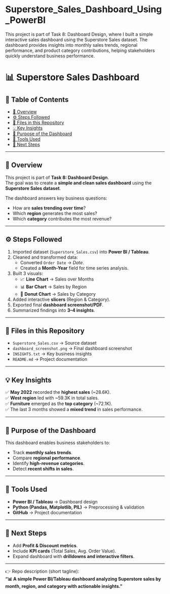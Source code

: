 # Superstore_Sales_Dashboard_Using_PowerBI
This project is part of Task 8: Dashboard Design, where I built a simple interactive sales dashboard using the Superstore Sales dataset. The dashboard provides insights into monthly sales trends, regional performance, and product category contributions, helping stakeholders quickly understand business performance.
# 📊 Superstore Sales Dashboard  

## 📌 Table of Contents  
- [🔎 Overview](#-overview)  
- [⚙️ Steps Followed](#️-steps-followed)  
- [📂 Files in this Repository](#-files-in-this-repository)  
- [💡 Key Insights](#-key-insights)  
- [🎯 Purpose of the Dashboard](#-purpose-of-the-dashboard)  
- [🚀 Tools Used](#-tools-used)  
- [📌 Next Steps](#-next-steps)  

---

## 🔎 Overview  
This project is part of **Task 8: Dashboard Design**.  
The goal was to create a **simple and clean sales dashboard** using the **Superstore Sales dataset**.  

The dashboard answers key business questions:  
- How are **sales trending over time**?  
- Which **region** generates the most sales?  
- Which **category** contributes the most revenue?  

---

## ⚙️ Steps Followed  
1. Imported dataset (`Superstore_Sales.csv`) into **Power BI / Tableau**.  
2. Cleaned and transformed data:  
   - Converted `Order Date` → *Date*.  
   - Created a **Month-Year** field for time series analysis.  
3. Built 3 visuals:  
   - 📈 **Line Chart** → Sales over Months  
   - 📊 **Bar Chart** → Sales by Region  
   - 🍩 **Donut Chart** → Sales by Category  
4. Added interactive **slicers** (Region & Category).  
5. Exported final **dashboard screenshot/PDF**.  
6. Summarized findings into **3–4 insights**.  

---

## 📂 Files in this Repository  
- `Superstore_Sales.csv` → Source dataset  
- `dashboard_screenshot.png` → Final dashboard screenshot  
- `INSIGHTS.txt` → Key business insights  
- `README.md` → Project documentation  

---

## 💡 Key Insights  
✅ **May 2022** recorded the **highest sales** (~28.6K).  
✅ **West region** led with ~59.3K in total sales.  
✅ **Furniture** emerged as the **top category** (~72.1K).  
✅ The last 3 months showed a **mixed trend** in sales performance.  

---

## 🎯 Purpose of the Dashboard  
This dashboard enables business stakeholders to:  
- Track **monthly sales trends**.  
- Compare **regional performance**.  
- Identify **high-revenue categories**.  
- Detect **recent shifts in sales**.  

---

## 🚀 Tools Used  
- **Power BI / Tableau** → Dashboard design  
- **Python (Pandas, Matplotlib, PIL)** → Preprocessing & validation  
- **GitHub** → Project documentation  

---

## 📌 Next Steps  
- Add **Profit & Discount metrics**.  
- Include **KPI cards** (Total Sales, Avg. Order Value).  
- Expand dashboard with **drilldowns and interactive filters**.  

---

👉 Repo description (short tagline):  
**“📊 A simple Power BI/Tableau dashboard analyzing Superstore sales by month, region, and category with actionable insights.”**
